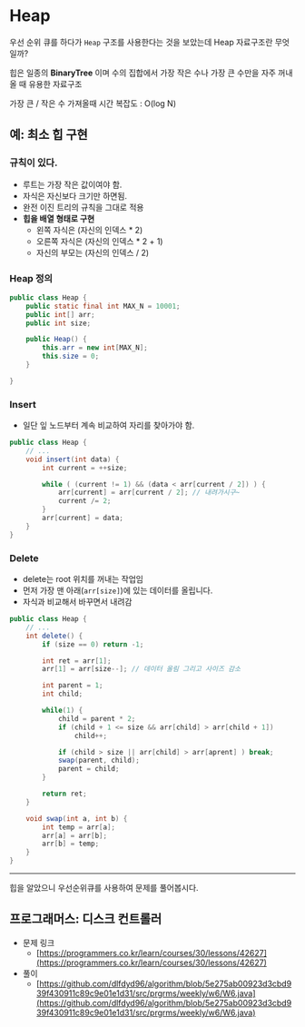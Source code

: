 # Heap

우선 순위 큐를 하다가 `Heap` 구조를 사용한다는 것을 보았는데 Heap 자료구조란 무엇일까?

힙은 일종의 **BinaryTree** 이며 수의 집합에서 가장 작은 수나 가장 큰 수만을 자주 꺼내올 때 유용한 자료구조

가장 큰 / 작은 수 가져올때 시간 복잡도 : O(log N)

## 예: 최소 힙 구현

### 규칙이 있다.

- 루트는 가장 작은 값이여야 함.
- 자식은 자신보다 크기만 하면됨.
- 완전 이진 트리의 규칙을 그대로 적용
- **힙을 배열 형태로 구현**
  - 왼쪽 자식은 (자신의 인덱스 \* 2)
  - 오른쪽 자식은 (자신의 인덱스 \* 2 + 1)
  - 자신의 부모는 (자신의 인덱스 / 2)

### Heap 정의

```java
public class Heap {
	public static final int MAX_N = 10001;
	public int[] arr;
	public int size;

	public Heap() {
		this.arr = new int[MAX_N];
		this.size = 0;
	}

}
```

### Insert

- 일단 잎 노드부터 계속 비교하여 자리를 찾아가야 함.

```java
public class Heap {
	// ...
	void insert(int data) {
		int current = ++size;

		while ( (current != 1) && (data < arr[current / 2]) ) {
			arr[current] = arr[current / 2]; // 내려가시구~
			current /= 2;
		}
		arr[current] = data;
	}
}
```

### Delete

- delete는 root 위치를 꺼내는 작업임
- 먼저 가장 맨 아래(`arr[size]`)에 있는 데이터를 올립니다.
- 자식과 비교해서 바꾸면서 내려감

```java
public class Heap {
	// ...
	int delete() {
		if (size == 0) return -1;

		int ret = arr[1];
		arr[1] = arr[size--]; // 데이터 올림 그리고 사이즈 감소

		int parent = 1;
		int child;

		while(1) {
			child = parent * 2;
			if (child + 1 <= size && arr[child] > arr[child + 1])
				child++;

			if (child > size || arr[child] > arr[aprent] ) break;
			swap(parent, child);
			parent = child;
		}

		return ret;
	}

	void swap(int a, int b) {
		int temp = arr[a];
		arr[a] = arr[b];
		arr[b] = temp;
	}
}
```

---

힙을 알았으니 우선순위큐를 사용하여 문제를 풀어봅시다.

## 프로그래머스: 디스크 컨트롤러

- 문제 링크
  - [https://programmers.co.kr/learn/courses/30/lessons/42627](https://programmers.co.kr/learn/courses/30/lessons/42627)
- 풀이
  - [https://github.com/dlfdyd96/algorithm/blob/5e275ab00923d3cbd939f430911c89c9e01e1d31/src/prgrms/weekly/w6/W6.java](https://github.com/dlfdyd96/algorithm/blob/5e275ab00923d3cbd939f430911c89c9e01e1d31/src/prgrms/weekly/w6/W6.java)
